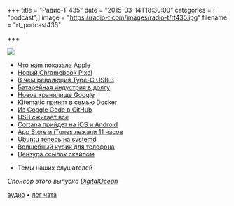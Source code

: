 +++
title = "Радио-Т 435"
date = "2015-03-14T18:30:00"
categories = [ "podcast",]
image = "https://radio-t.com/images/radio-t/rt435.jpg"
filename = "rt_podcast435"

+++

![](https://radio-t.com/images/radio-t/rt435.jpg)

* [Что наm показала Apple](http://prsm.tc/So7YF2)
* [Новый Chromebook Pixel](http://prsm.tc/cQiHj1)
* [В чем революция Type-C USB 3](http://www.gadgetguy.com.au/what-apples-switch-to-type-c-usb-3-means/)
* [Батарейная индустрия в долгу](http://thenextweb.com/opinion/2015/03/11/apples-new-macbook-reiterates-how-desperately-we-need-battery-innovation/)
* [Новое хранилище Google](http://prsm.tc/qcZo0C)
* [Kitematic принят в семью Docker](http://prsm.tc/bZfFGM)
* [Из Google Code в GitHub](http://www.wired.com/2015/03/github-conquered-google-microsoft-everyone-else/)
* [USB сжигает все](http://prsm.tc/VMO43k)
* [Cortana прийдет на iOS и Android](http://arstechnica.com/gadgets/2015/03/report-cortana-coming-to-ios-android-but-why/)
* [App Store и iTunes лежали 11 часов](http://www.slashgear.com/after-11-hours-the-app-store-and-itunes-are-back-online-11373315/)
* [Ubuntu теперь на systemd](http://prsm.tc/epaoeV)
* [Волшебный кубик для телефона](http://prsm.tc/mVyZZU)
* [Цензура ссылок скайпом](http://habrahabr.ru/post/252725/)
- Темы наших слушателей

_Спонсор этого выпуска [DigitalOcean](https://www.digitalocean.com)_

[аудио](https://cdn.radio-t.com/rt_podcast435.mp3) • [лог чата](http://chat.radio-t.com/logs/radio-t-435.html)
<audio src="https://cdn.radio-t.com/rt_podcast435.mp3" preload="none"></audio>